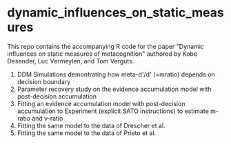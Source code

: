 # dynamic_influences_on_static_measures
This repo contains the accompanying R  code for the paper "Dynamic influences on static measures of metacognition" authored by Kobe Desender, Luc Vermeylen, and Tom Verguts.

1. DDM Simulations demontrating how meta-d'/d' (=mratio) depends on decision boundary
2. Parameter recovery study on the evidence accumulation model with post-decision accumulation
3. Fitting an evidence accumulation model with post-decision accumulation to Experiment (explicit SATO instructions) to estimate m-ratio and v-ratio
4. Fitting the same model to the data of Drescher et al.
5. Fitting the same model to the data of Prieto et al.
